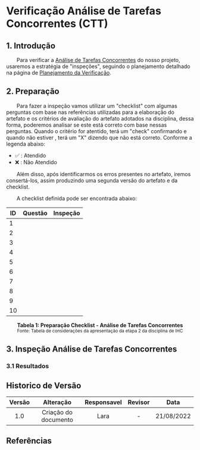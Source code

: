 # Verificação Análise de Tarefas Concorrentes (CTT)

## 1. Introdução

&emsp;&emsp;Para verificar a [Análise de Tarefas Concorrentes](../../analiseRequisitos/AnaliseDeTarefas/analiseTarefa_CTT.md) do nosso projeto, usaremos a estratégia de "inspeções", seguindo o planejamento detalhado na página de [Planejamento da Verificação](../verificacao/planejamento.md).

## 2. Preparação

&emsp;&emsp;Para fazer a inspeção vamos utilizar um "checklist" com algumas perguntas com base nas referências utilizadas para a elaboração do artefato e os critérios de avaliação do artefato adotados na disciplina, dessa forma, poderemos analisar se este está correto com base nessas perguntas. Quando o critério for atentido, terá um "check" confirmando e quando não estiver , terá um "X" dizendo que não está correto. Conforme a legenda abaixo:

- ✅ : Atendido
- ❌ : Não Atendido

&emsp;&emsp;Além disso, após identificarmos os erros presentes no artefato, iremos consertá-los, assim produzindo uma segunda versão do artefato e da checklist.

&emsp;&emsp;A checklist definida pode ser encontrada abaixo:

<center>

|ID|Questão| Inspeção |
|-----------|-------------|-------------|
| 1  |  ||
| 2  |  ||
| 3  |  ||
| 4  |  ||
| 5  |  ||
| 6  |  ||
| 7  |  ||
| 8  |  ||
| 9  |  ||
| 10 |  ||

</center>

<figcaption align='center'>
    <b>Tabela 1: Preparação Checklist - Análise de Tarefas Concorrentes </b>
    <br><small> Fonte: Tabela de considerações da apresentação da etapa 2 da disciplina de IHC</small>
</figcaption>

## 3. Inspeção Análise de Tarefas Concorrentes

### 3.1 Resultados

## Historico de Versão 

|    Versão    | Alteração| Responsavel        | Revisor     | Data
| :--------: | :----: | :------------------: | :-------------: |:----:|
| 1.0 | Criação do documento | Lara | - | 21/08/2022 |

## Referências

